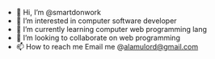 - 👋 Hi, I’m @smartdonwork
- 👀 I’m interested in computer software developer
- 🌱 I’m currently learning computer web programming lang
- 💞️ I’m looking to collaborate on web programming
- 📫 How to reach me Email me @alamulord@gmail.com

<!---
smartdonwork/smartdonwork is a ✨ special ✨ repository because its `README.md` (this file) appears on your GitHub profile.
You can click the Preview link to take a look at your changes.
--->
